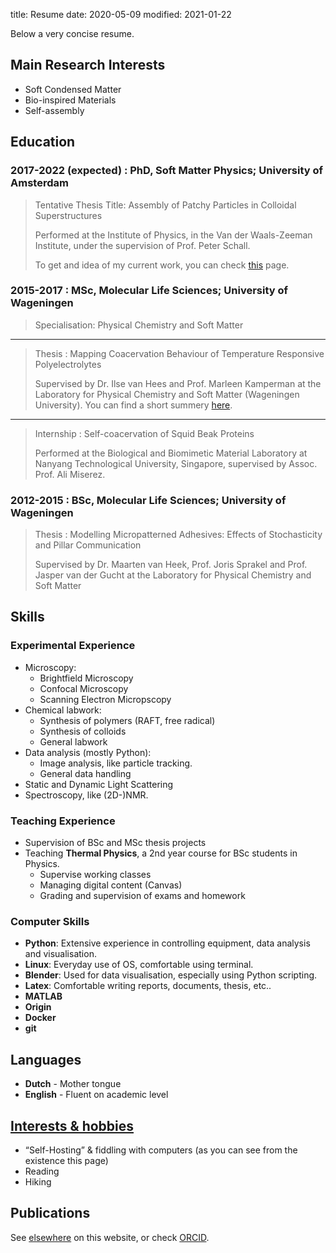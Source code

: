 title: Resume
date: 2020-05-09
modified: 2021-01-22

Below a very concise resume.

## Main Research Interests
 * Soft Condensed Matter
 * Bio-inspired Materials
 * Self-assembly

## Education

### 2017-2022 (expected) : **PhD, Soft Matter Physics**; University of Amsterdam

> Tentative Thesis Title: Assembly of Patchy Particles in Colloidal Superstructures 
> 
> Performed at the Institute of Physics, in the Van der Waals-Zeeman Institute, under the supervision of Prof. Peter Schall.
> 
> To get and idea of my current work, you can check [this]({filename}/pages/research.md) page.

### 2015-2017 : **MSc, Molecular Life Sciences**; University of Wageningen

> Specialisation: Physical Chemistry and Soft Matter
>
---
> Thesis : Mapping Coacervation Behaviour of Temperature Responsive Polyelectrolytes
> 
> Supervised by Dr. Ilse van Hees and Prof. Marleen Kamperman at the Laboratory
for Physical Chemistry and Soft Matter (Wageningen University). You can find a short summery [here]({filename}/pages/projects/msc-thesis.md).
--- 
> Internship : Self-coacervation of Squid Beak Proteins
> 
> Performed at the Biological and Biomimetic Material Laboratory at Nanyang Technological University, Singapore, supervised by Assoc. Prof. Ali Miserez.

### 2012-2015 : **BSc, Molecular Life Sciences**; University of Wageningen

> Thesis : Modelling Micropatterned Adhesives: Effects of Stochasticity and Pillar Communication
> 
> Supervised by Dr. Maarten van Heek, Prof. Joris Sprakel and Prof. Jasper van der Gucht at the Laboratory for Physical Chemistry and Soft Matter

## Skills

### Experimental Experience
* Microscopy:
    - Brightfield Microscopy
    - Confocal Microscopy
    - Scanning Electron Micropscopy
* Chemical labwork:
    - Synthesis of polymers (RAFT, free radical)
    - Synthesis of colloids
    - General labwork
* Data analysis (mostly Python):
    - Image analysis, like particle tracking.
    - General data handling
* Static and Dynamic Light Scattering
* Spectroscopy, like (2D-)NMR.

### Teaching Experience
* Supervision of BSc and MSc thesis projects
* Teaching **Thermal Physics**, a 2nd year course for BSc students in Physics.
    - Supervise working classes 
    - Managing digital content (Canvas)
    - Grading and supervision of exams and homework

### Computer Skills
 * **Python**: Extensive experience in controlling equipment, data analysis and visualisation.
 * **Linux**: Everyday use of OS, comfortable using terminal.
 * **Blender**: Used for data visualisation, especially using Python scripting.
 * **Latex**: Comfortable writing reports, documents, thesis, etc..
 * **MATLAB**
 * **Origin**
 * **Docker** 
 * **git**

## Languages
 * **Dutch** - Mother tongue
 * **English** - Fluent on academic level

## [Interests & hobbies]({filename}/pages/about-me.md)
 * “Self-Hosting” & fiddling with computers (as you can see from the existence this page)   
 * Reading
 * Hiking

## Publications
See [elsewhere]({filename}/pages/publications.md) on this website, or check [ORCID](https://orcid.org/0000-0002-6118-9746).
